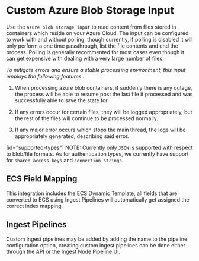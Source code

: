 # Custom Azure Blob Storage Input

Use the `azure blob storage input` to read content from files stored in containers which reside on your Azure Cloud.
The input can be configured to work with and without polling, though currently, if polling is disabled it will only 
perform a one time passthrough, list the file contents and end the process. Polling is generally recommented for most cases
even though it can get expensive with dealing with a very large number of files.

*To mitigate errors and ensure a stable processing environment, this input employs the following features :* 

1.  When processing azure blob containers, if suddenly there is any outage, the process will be able to resume post the last file it processed 
    and was successfully able to save the state for. 

2.  If any errors occur for certain files, they will be logged appropriately, but the rest of the 
    files will continue to be processed normally. 

3.  If any major error occurs which stops the main thread, the logs will be appropriately generated,
    describing said error.

[id="supported-types"]
NOTE: Currently only `JSON` is supported with respect to blob/file formats. As for authentication types, we currently have support for 
`shared access keys` and `connection strings`.

## ECS Field Mapping
This integration includes the ECS Dynamic Template, all fields that are converted to ECS using Ingest Pipelines will automatically get assigned the correct index mapping.

## Ingest Pipelines
Custom ingest pipelines may be added by adding the name to the pipeline configuration option, creating custom ingest pipelines can be done either through the API or the [Ingest Node Pipeline UI](/app/management/ingest/ingest_pipelines/).

